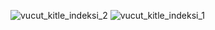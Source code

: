 ![vucut_kitle_indeksi_2](https://github.com/user-attachments/assets/1e9f73a8-43be-4f4b-922b-aafc00103343)
![vucut_kitle_indeksi_1](https://github.com/user-attachments/assets/8d5f201c-2fd1-437f-b24a-af74815421e2)
